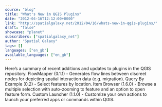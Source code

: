```yaml
---
source: "blog"
title: "What's New in QGIS Plugins"
date: "2012-04-16T12:12:00+0000"
link: "http://spatialgalaxy.net/2012/04/16/whats-new-in-qgis-plugins/"
draft: "false"
showcase: "planet"
subscribers: ["spatialgalaxy_net"]
author: "Spatial Galaxy"
tags: []
languages: ["en_gb"]
available_languages: ["en_gb"]
---
```


Here&rsquo;s a summary of recent additions and updates to plugins in the QGIS repository.
 FlowMapper (0.1.1) - Generates flow lines between discreet nodes for depicting spatial interaction data (e.g. migration). Query By Example (0.2) - Select features by location.   Item Browser (1.6.0) - Browse a multiple selection with auto-zooming to feature and an option to open feature form. Custom Launcher (1.1.0) - Customize your own actions to launch your preferred apps or commands within QGIS.
